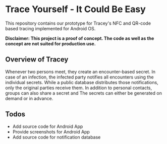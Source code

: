 # Trace Yourself - It Could Be Easy
This repository contains our prototype for Tracey's NFC and QR-code based tracing implemented for Android OS.

**Disclaimer: This project is a proof of concept. The code as well as the concept are not suited for production use.**

## Overview of Tracey
Whenever two persons meet, they create an encounter-based secret.
In case of an infection, the infected party notifies all encounters using the individual secrets.
While a public database distributes those notifications, only the original parties receive them.
In addition to personal contacts, groups can also share a secret and 
The secrets can either be generated on demand or in advance.

## Todos
* Add source code for Android App
* Provide screenshots for Android App
* Add source code for notification database
